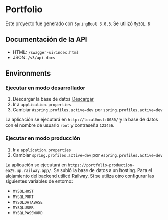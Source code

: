 # Portfolio

Este proyecto fue generado con `SpringBoot 3.0.5`. Se utilizó `MySQL 8`

## Documentación de la API
* HTML: `/swagger-ui/index.html`
* JSON: `/v3/api-docs`

## Environments

### Ejecutar en modo desarrollador
1. Descargar la base de datos [Descargar](https://drive.google.com/file/d/1mHCpqMU3x8VBDdV-BD4e7kXWDk2ddkBZ/view?usp=share_link)
2. Ir a `application.properties`
3. Cambiar `#spring.profiles.active=dev` por `spring.profiles.active=dev`

La aplicación se ejecutará en `http://localhost:8080/` y la base de datos con el nombre de usuario `root` y contraseña `123456`.

### Ejecutar en modo producción
1. Ir a `application.properties`
2. Cambiar `spring.profiles.active=dev` por `#spring.profiles.active=dev`

La aplicación se ejecutará en `https://portfolio-production-ea29.up.railway.app/`.
Se subió la base de datos a un hosting.
Para el alojamiento del backend utilicé Railway. Si se utiliza otro configurar las siguientes variables de entorno:

* `MYSQLHOST`
* `MYSQLPORT`
* `MYSQLDATABASE`
* `MYSQLUSER`
* `MYSQLPASSWORD`
